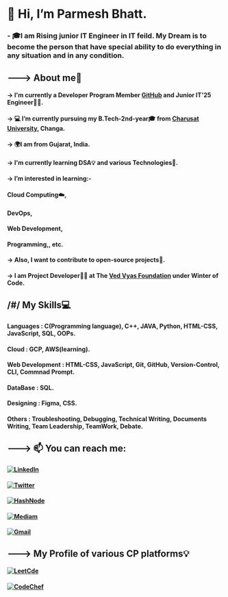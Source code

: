 # 👋 Hi, I’m Parmesh Bhatt.
### - 🎓I am Rising junior IT Engineer in IT feild. My Dream is to become the person that have special ability to do everything in any situation and in any condition.

## --->               About me🚀


   #### -> I'm currently a Developer Program Member [GitHub](http://github.com/Parmesh119) and Junior IT'25 Engineer👨‍🎓.
   #### -> 💻 I’m currently pursuing my B.Tech-2nd-year🎓 from [Charusat University](https://www.charusat.ac.in/), Changa.
   #### -> 🌍I am from Gujarat, India.
   #### -> I'm currently learning DSA💡 and various Technologies📌.
   #### -> I’m interested in learning:- 
   ####                        Cloud Computing☁️, 
   ####                        DevOps, 
   ####                        Web Development,
   ####                        Programming,, etc. 
   #### -> Also, I want to contribute to open-source projects📌.
   #### -> I am Project Developer🧑‍💻 at The [Ved Vyas Foundation](https://github.com/gita) under Winter of Code.
   
   
 ## /#/ My Skills💻
 
 ####            Languages : C(Programming language), C++, JAVA, Python, HTML-CSS, JavaScript, SQL, OOPs.
 ####            Cloud : GCP, AWS(learning).
 ####            Web Development : HTML-CSS, JavaScript, Git, GitHub, Version-Control, CLI, Commnad Prompt.
 ####            DataBase : SQL.
 ####            Designing : Figma, CSS.
 ####            Others : Troubleshooting, Debugging, Technical Writing, Documents Writing, Team Leadership, TeamWork, Debate.
 
 
 ## ---> 📫 You can reach me: 
 
   #### <a href="https://www.linkedin.com/in/parmesh-bhatt119/" target="_blank"><img src="https://img.shields.io/badge/-LinkedIn-%233781da" alt="LinkedIn"/></a>
   #### <a href="https://twitter.com/Parmesh_119" target="_blank"><img src="https://img.shields.io/badge/-Twitter-%231DA1F2" alt="Twitter" /></a> 
   #### <a href="https://hashnode.com/@Prmes119" target="_blank"><img src="https://img.shields.io/badge/-hashnode-%231DA1F2" alt="HashNode" /></a>
   #### <a href="https://medium.com/@21it009" target="_blank"><img src="https://img.shields.io/badge/-mediam-%231DA1F2" alt="Mediam" /></a>
   #### <a href="mailto:parmeshb90@gmail.com" target="_blank"><img src="https://img.shields.io/badge/-Gmail-%231DA1F2" alt="Gmail" /></a>
   
## --->  My Profile of various CP platforms💡

   ####  <a href="https://leetcode.com/21it009/" target="_blank"><img src="https://img.shields.io/badge/-LeetCode-%231DA1F2" alt="LeetCde" /></a>
   #### <a href="https://www.codechef.com/users/parmesh_119" target="_blank"><img src="https://img.shields.io/badge/-CodeChef-%231DA1F2" alt="CodeChef" /></a>
      
      
